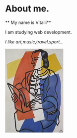 # About me.

** My name is Vitalii**

I am studying web development.

_I like art,music,travel,sport_...

![Picture Lege](/image/lege.jpg)

